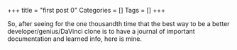 +++
title = "first post 0"
Categories = []
Tags = []
+++
<p>So, after seeing for the one thousandth time that the best way to be a better developer/genius/DaVinci clone is to have a journal of important documentation and learned info, here is mine.</p>
